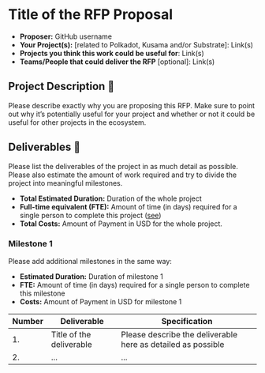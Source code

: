 # Title of the RFP Proposal

* **Proposer:** GitHub username
* **Your Project(s):** [related to Polkadot, Kusama and/or Substrate]: Link(s)
* **Projects you think this work could be useful for**: Link(s)
* **Teams/People that could deliver the RFP** [optional]: Link(s)

## Project Description :page_facing_up: 

Please describe exactly why you are proposing this RFP. Make sure to point out why it’s potentially useful for your project and whether or not it could be useful for other projects in the ecosystem.  

## Deliverables :nut_and_bolt:

Please list the deliverables of the project in as much detail as possible. Please also estimate the amount of work required and try to divide the project into meaningful milestones.

* **Total Estimated Duration:** Duration of the whole project
* **Full-time equivalent (FTE):**  Amount of time (in days) required for a single person to complete this project ([see](https://en.wikipedia.org/wiki/Full-time_equivalent)) 
* **Total Costs:** Amount of Payment in USD for the whole project. 
### Milestone 1

Please add additional milestones in the same way: 
* **Estimated Duration:** Duration of milestone 1 
* **FTE:**  Amount of time (in days) required for a single person to complete this milestone
* **Costs:** Amount of Payment in USD for milestone 1


| Number | Deliverable | Specification | 
| ------------- | ------------- | ------------- |
| 1. | Title of the deliverable | Please describe the deliverable here as detailed as possible |  
| 2.  | ... |...|  
